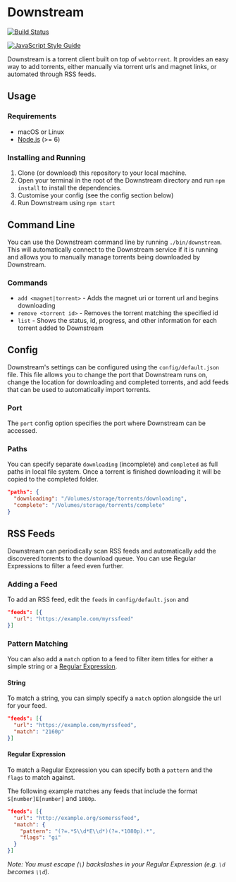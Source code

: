 # Downstream
[![Build Status](https://travis-ci.org/nerdenough/downstream.svg?branch=master)](https://travis-ci.org/nerdenough/downstream)

[![JavaScript Style Guide](https://cdn.rawgit.com/standard/standard/master/badge.svg)](https://github.com/standard/standard)

Downstream is a torrent client built on top of `webtorrent`. It provides an
easy way to add torrents, either manually via torrent urls and magnet links,
or automated through RSS feeds.

## Usage
### Requirements
- macOS or Linux
- [Node.js](https://nodejs.org) (>= 6)

### Installing and Running
1. Clone (or download) this repository to your local machine.
2. Open your terminal in the root of the Downstream directory and run `npm install`
to install the dependencies.
3. Customise your config (see the config section below)
4. Run Downstream using `npm start`

## Command Line
You can use the Downstream command line by running `./bin/downstream`. This will
automatically connect to the Downstream service if it is running and allows you to
manually manage torrents being downloaded by Downstream.

### Commands
- `add <magnet|torrent>` - Adds the magnet uri or torrent url and begins downloading
- `remove <torrent id>` - Removes the torrent matching the specified id
- `list` - Shows the status, id, progress, and other information for each torrent added
to Downstream

## Config
Downstream's settings can be configured using the `config/default.json` file.
This file allows you to change the port that Downstream runs on, change the
location for downloading and completed torrents, and add feeds that can be
used to automatically import torrents.

### Port
The `port` config option specifies the port where Downstream can be accessed.

### Paths
You can specify separate `downloading` (incomplete) and `completed` as full
paths in local file system. Once a torrent is finished downloading it will be
copied to the completed folder.

```json
"paths": {
  "downloading": "/Volumes/storage/torrents/downloading",
  "complete": "/Volumes/storage/torrents/complete"
}
```

## RSS Feeds
Downstream can periodically scan RSS feeds and automatically add the discovered
torrents to the download queue. You can use Regular Expressions to filter a
feed even further.

### Adding a Feed
To add an RSS feed, edit the `feeds` in `config/default.json` and

```json
"feeds": [{
  "url": "https://example.com/myrssfeed"
}]
```

### Pattern Matching
You can also add a `match` option to a feed to filter item titles for either a simple
string or a [Regular Expression](https://developer.mozilla.org/en/docs/Web/JavaScript/Reference/Global_Objects/RegExp).

#### String
To match a string, you can simply specify a `match` option alongside the url
for your feed.

```json
"feeds": [{
  "url": "https://example.com/myrssfeed",
  "match": "2160p"
}]
```

#### Regular Expression
To match a Regular Expression you can specify both a `pattern` and the `flags`
to match against.

The following example matches any feeds that include the format
`S[number]E[number]` and `1080p`.

```json
"feeds": [{
  "url": "http://example.org/somerssfeed",
  "match": {
    "pattern": "(?=.*S\\d*E\\d*)(?=.*1080p).*",
    "flags": "gi"
  }
}]
```

_Note: You must escape (`\`) backslashes in your Regular Expression (e.g. `\d`
becomes `\\d`)._
